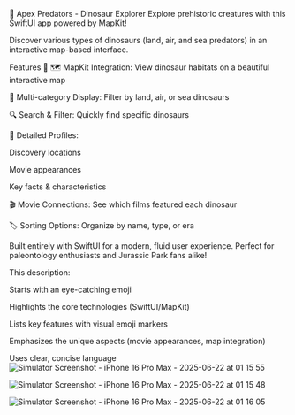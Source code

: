 🦖 Apex Predators - Dinosaur Explorer
Explore prehistoric creatures with this SwiftUI app powered by MapKit!

Discover various types of dinosaurs (land, air, and sea predators) in an interactive map-based interface.

Features 🌟
🗺️ MapKit Integration: View dinosaur habitats on a beautiful interactive map

🦕 Multi-category Display: Filter by land, air, or sea dinosaurs

🔍 Search & Filter: Quickly find specific dinosaurs

📌 Detailed Profiles:

Discovery locations

Movie appearances

Key facts & characteristics

🎬 Movie Connections: See which films featured each dinosaur

🏷️ Sorting Options: Organize by name, type, or era

Built entirely with SwiftUI for a modern, fluid user experience. Perfect for paleontology enthusiasts and Jurassic Park fans alike!

This description:

Starts with an eye-catching emoji

Highlights the core technologies (SwiftUI/MapKit)

Lists key features with visual emoji markers

Emphasizes the unique aspects (movie appearances, map integration)

Uses clear, concise language
![Simulator Screenshot - iPhone 16 Pro Max - 2025-06-22 at 01 15 55](https://github.com/user-attachments/assets/445cd496-5cfb-4ef6-a9f9-ced5a5e61bcc)

![Simulator Screenshot - iPhone 16 Pro Max - 2025-06-22 at 01 15 48](https://github.com/user-attachments/assets/c40290c2-9cbd-44d2-a2af-7ba85219aacd)

![Simulator Screenshot - iPhone 16 Pro Max - 2025-06-22 at 01 16 05](https://github.com/user-attachments/assets/7484a6b6-c883-4e84-ac5b-1e82e42ce0f5)
